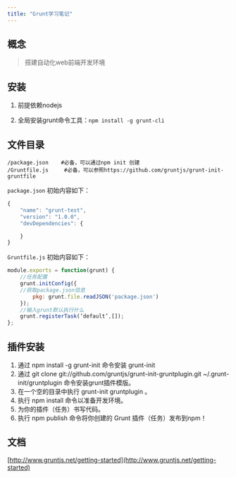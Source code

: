 ```yaml
---
title: "Grunt学习笔记"
---
```


## 概念

>搭建自动化web前端开发环境

## 安装

1. 前提依赖nodejs

2. 全局安装grunt命令工具：```npm install -g grunt-cli```

## 文件目录

```
/package.json    #必备，可以通过npm init 创建
/Gruntfile.js     #必备，可以参照https://github.com/gruntjs/grunt-init-gruntfile
```

`package.json` 初始内容如下：

```javascript
{
	"name": "grunt-test",
	"version": "1.0.0",
	"devDependencies": {

	}
}
```

`Gruntfile.js` 初始内容如下：

```javascript
module.exports = function(grunt) {
	//任务配置
	grunt.initConfig({
	//获取package.json信息
	    pkg: grunt.file.readJSON('package.json')
	});
	//输入grunt默认执行什么
	grunt.registerTask(‘default’,[]);
};
```

## 插件安装

1. 通过 npm install -g grunt-init 命令安装 grunt-init
2. 通过 git clone git://github.com/gruntjs/grunt-init-gruntplugin.git ~/.grunt-init/gruntplugin 命令安装grunt插件模版。
3. 在一个空的目录中执行 grunt-init gruntplugin 。
4. 执行 npm install 命令以准备开发环境。
5. 为你的插件（任务）书写代码。
6. 执行 npm publish 命令将你创建的 Grunt 插件（任务）发布到npm！

## 文档

[http://www.gruntjs.net/getting-started](http://www.gruntjs.net/getting-started)
